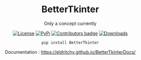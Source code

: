 <div align="center">
  
# BetterTkinter

Only a concept currently

[![License](https://img.shields.io/badge/License-MIT-blue)](https://github.com/Eldritchy/BetterTkinter#license)  [![PyPi](https://img.shields.io/badge/PyPi%20Link-FFFF00)](https://pypi.org/project/BetterTkinter/)  <a href="https://github.com/D-I-Projects/BetterTkinter/blob/master/CONTRIBUTING.md"> <img src="https://img.shields.io/github/contributors-anon/Eldritchy/BetterTkinter" alt="Contributors badge" /></a>  [![Downloads](https://static.pepy.tech/badge/BetterTkinter)](https://pepy.tech/project/BetterTkinter)

```pip install BetterTkinter``` 

Documentation : https://eldritchy.github.io/BetterTkinterDocs/

</div>
